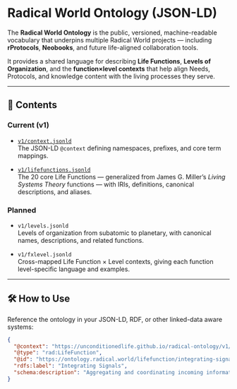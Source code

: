 # Radical World Ontology (JSON-LD)

The **Radical World Ontology** is the public, versioned, machine-readable vocabulary that underpins multiple Radical World projects — including **rProtocols**, **Neobooks**, and future life-aligned collaboration tools.

It provides a shared language for describing **Life Functions**, **Levels of Organization**, and the **function×level contexts** that help align Needs, Protocols, and knowledge content with the living processes they serve.

---

## 📂 Contents

### Current (v1)
- [`v1/context.jsonld`](https://unconditionedlife.github.io/radical-ontology/v1/context.jsonld)  
  The JSON-LD `@context` defining namespaces, prefixes, and core term mappings.
  
- [`v1/lifefunctions.jsonld`](https://unconditionedlife.github.io/radical-ontology/v1/lifefunctions.jsonld)  
  The 20 core Life Functions — generalized from James G. Miller’s *Living Systems Theory* functions — with IRIs, definitions, canonical descriptions, and aliases.

### Planned
- `v1/levels.jsonld`  
  Levels of organization from subatomic to planetary, with canonical names, descriptions, and related functions.

- `v1/fxlevel.jsonld`  
  Cross-mapped Life Function × Level contexts, giving each function level-specific language and examples.

---

## 🛠 How to Use

Reference the ontology in your JSON-LD, RDF, or other linked-data aware systems:

```json
{
  "@context": "https://unconditionedlife.github.io/radical-ontology/v1/context.jsonld",
  "@type": "rad:LifeFunction",
  "@id": "https://ontology.radical.world/lifefunction/integrating-signals",
  "rdfs:label": "Integrating Signals",
  "schema:description": "Aggregating and coordinating incoming information..."
}
